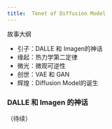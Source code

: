```yaml
---
title:  Tenet of Diffusion Model
---
```


故事大纲

- 引子：DALLE 和 Imagen的神话
- 缘起：热力学第二定律
- 微光：微观可逆性
- 创世：VAE 和 GAN
- 辉煌：Diffusion Model的诞生

### DALLE 和 Imagen 的神话




（待续）
